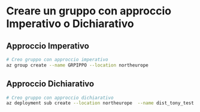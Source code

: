 # Creare un gruppo con approccio Imperativo o Dichiarativo


## Approccio Imperativo

```bash
# Creo gruppo con approccio imperativo
az group create --name GRPIPPO --location northeurope
```

## Approccio Dichiarativo

```bash
# Creo gruppo con approccio dichiarativo
az deployment sub create --location northeurope  --name dist_tony_test --template-file .\template.json --parameters ./parameters.json
```

